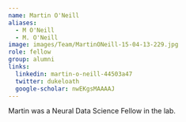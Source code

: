 ```yaml
---
name: Martin O'Neill
aliases:
  - M O'Neill
  - M. O'Neill
image: images/Team/MartinONeill-15-04-13-229.jpg
role: fellow
group: alumni
links:
  linkedin: martin-o-neill-44503a47
  twitter: dukeloath
  google-scholar: nwEKgsMAAAAJ
---
```


Martin was a Neural Data Science Fellow in the lab.
